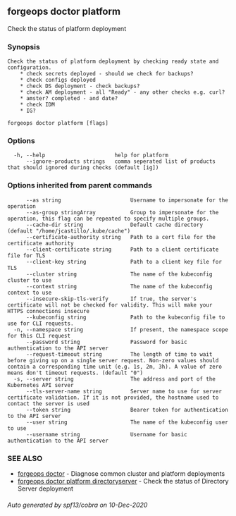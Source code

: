 ## forgeops doctor platform

Check the status of platform deployment

### Synopsis


	Check the status of platform deployment by checking ready state and configuration.
		* check secrets deployed - should we check for backups?
		* check configs deployed
		* check DS deployment - check backups?
		* check AM deployment - all "Ready" - any other checks e.g. curl?
		* amster? completed - and date?
		* check IDM
		* IG?
	

```
forgeops doctor platform [flags]
```

### Options

```
  -h, --help                      help for platform
      --ignore-products strings   comma seperated list of products that should ignored during checks (default [ig])
```

### Options inherited from parent commands

```
      --as string                      Username to impersonate for the operation
      --as-group stringArray           Group to impersonate for the operation, this flag can be repeated to specify multiple groups.
      --cache-dir string               Default cache directory (default "/home/jcastillo/.kube/cache")
      --certificate-authority string   Path to a cert file for the certificate authority
      --client-certificate string      Path to a client certificate file for TLS
      --client-key string              Path to a client key file for TLS
      --cluster string                 The name of the kubeconfig cluster to use
      --context string                 The name of the kubeconfig context to use
      --insecure-skip-tls-verify       If true, the server's certificate will not be checked for validity. This will make your HTTPS connections insecure
      --kubeconfig string              Path to the kubeconfig file to use for CLI requests.
  -n, --namespace string               If present, the namespace scope for this CLI request
      --password string                Password for basic authentication to the API server
      --request-timeout string         The length of time to wait before giving up on a single server request. Non-zero values should contain a corresponding time unit (e.g. 1s, 2m, 3h). A value of zero means don't timeout requests. (default "0")
  -s, --server string                  The address and port of the Kubernetes API server
      --tls-server-name string         Server name to use for server certificate validation. If it is not provided, the hostname used to contact the server is used
      --token string                   Bearer token for authentication to the API server
      --user string                    The name of the kubeconfig user to use
      --username string                Username for basic authentication to the API server
```

### SEE ALSO

* [forgeops doctor](forgeops_doctor.md)	 - Diagnose common cluster and platform deployments
* [forgeops doctor platform directoryserver](forgeops_doctor_platform_directoryserver.md)	 - Check the status of Directory Server deployment

###### Auto generated by spf13/cobra on 10-Dec-2020
